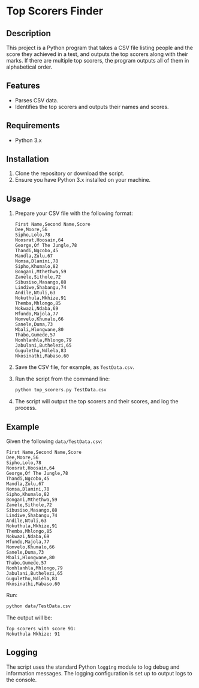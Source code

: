 
# Top Scorers Finder

## Description

This project is a Python program that takes a CSV file listing people and the score they achieved in a test, and outputs the top scorers along with their marks. If there are multiple top scorers, the program outputs all of them in alphabetical order.

## Features

- Parses CSV data.
- Identifies the top scorers and outputs their names and scores.

## Requirements

- Python 3.x

## Installation

1. Clone the repository or download the script.
2. Ensure you have Python 3.x installed on your machine.

## Usage

1. Prepare your CSV file with the following format:

    ```
    First Name,Second Name,Score
    Dee,Moore,56
    Sipho,Lolo,78
    Noosrat,Hoosain,64
    George,Of The Jungle,78
    Thandi,Ngcobo,45
    Mandla,Zulu,67
    Nomsa,Dlamini,78
    Sipho,Khumalo,82
    Bongani,Mthethwa,59
    Zanele,Sithole,72
    Sibusiso,Masango,88
    Lindiwe,Shabangu,74
    Andile,Ntuli,63
    Nokuthula,Mkhize,91
    Themba,Mhlongo,85
    Nokwazi,Ndaba,69
    Mfundo,Majola,77
    Nomvelo,Khumalo,66
    Sanele,Duma,73
    Mbali,Hlongwane,80
    Thabo,Gumede,57
    Nonhlanhla,Mhlongo,79
    Jabulani,Buthelezi,65
    Gugulethu,Ndlela,83
    Nkosinathi,Mabaso,60
    ```

2. Save the CSV file, for example, as `TestData.csv`.
3. Run the script from the command line:

    ```bash
    python top_scorers.py TestData.csv
    ```

4. The script will output the top scorers and their scores, and log the process.

## Example

Given the following `data/TestData.csv`:

```
First Name,Second Name,Score
Dee,Moore,56
Sipho,Lolo,78
Noosrat,Hoosain,64
George,Of The Jungle,78
Thandi,Ngcobo,45
Mandla,Zulu,67
Nomsa,Dlamini,78
Sipho,Khumalo,82
Bongani,Mthethwa,59
Zanele,Sithole,72
Sibusiso,Masango,88
Lindiwe,Shabangu,74
Andile,Ntuli,63
Nokuthula,Mkhize,91
Themba,Mhlongo,85
Nokwazi,Ndaba,69
Mfundo,Majola,77
Nomvelo,Khumalo,66
Sanele,Duma,73
Mbali,Hlongwane,80
Thabo,Gumede,57
Nonhlanhla,Mhlongo,79
Jabulani,Buthelezi,65
Gugulethu,Ndlela,83
Nkosinathi,Mabaso,60
```

Run:
```bash
python data/TestData.csv
```

The output will be:

```
Top scorers with score 91:
Nokuthula Mkhize: 91
```

## Logging

The script uses the standard Python `logging` module to log debug and information messages. The logging configuration is set up to output logs to the console.